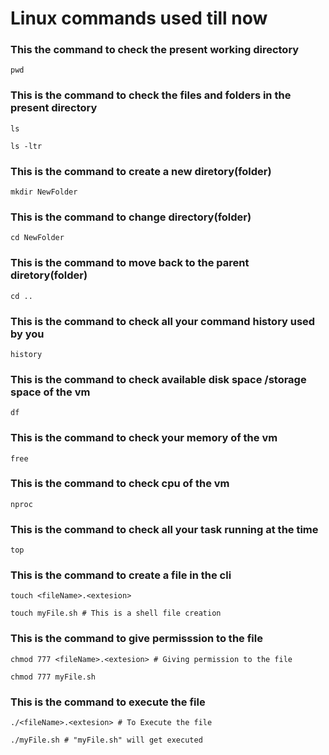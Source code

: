 # Linux commands used till now

### This the command to check the present working directory

```
pwd
```

### This is the command to check the files and folders in the present directory

```
ls
```
```
ls -ltr
```

### This is the command to create a new diretory(folder)

```
mkdir NewFolder
```

### This is the command to change directory(folder)

```
cd NewFolder
```

### This is the command to move back to the parent diretory(folder)

```
cd ..
```

### This is the command to check all your command history used by you

```
history
```

### This is the command to check available disk space /storage space of the vm

```
df
```

### This is the command to check your memory of the vm

```
free
```

### This is the command to check cpu of the vm

```
nproc
```

### This is the command to check all your task running at the time

```
top
```

### This is the command to create a file in the cli
```
touch <fileName>.<extesion>
```
```
touch myFile.sh # This is a shell file creation
```

### This is the command to give permisssion to the file
```
chmod 777 <fileName>.<extesion> # Giving permission to the file
```
```
chmod 777 myFile.sh 
```

### This is the command to execute the file
```
./<fileName>.<extesion> # To Execute the file
```
```
./myFile.sh # "myFile.sh" will get executed
```
